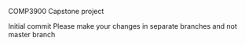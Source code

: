 COMP3900 Capstone project

Initial commit
Please make your changes in separate branches and not master branch
